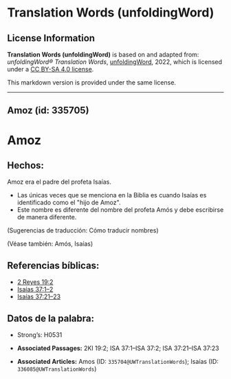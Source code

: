 # Translation Words (unfoldingWord)

## License Information

**Translation Words (unfoldingWord)** is based on and adapted from: _unfoldingWord® Translation Words_, [unfoldingWord](https://unfoldingword.org/utw), 2022, which is licensed under a [CC BY-SA 4.0 license](https://creativecommons.org/licenses/by-sa/4.0/legalcode.en).

This markdown version is provided under the same license.



--------------------------------

## Amoz (id: 335705)

Amoz
====

Hechos:
-------

Amoz era el padre del profeta Isaías.

* Las únicas veces que se menciona en la Biblia es cuando Isaías es identificado como el "hijo de Amoz".
* Este nombre es diferente del nombre del profeta Amós y debe escribirse de manera diferente.

(Sugerencias de traducción: Cómo traducir nombres)

(Véase también: Amós, Isaías)

Referencias bíblicas:
---------------------

* [2 Reyes 19:2](https://ref.ly/2Kgs19:2)
* [Isaías 37:1–2](https://ref.ly/Isa37:1-Isa37:2)
* [Isaías 37:21–23](https://ref.ly/Isa37:21-Isa37:23)

Datos de la palabra:
--------------------

* Strong’s: H0531

* **Associated Passages:** 2KI 19:2; ISA 37:1–ISA 37:2; ISA 37:21–ISA 37:23
* **Associated Articles:** Amos (ID: `335704@UWTranslationWords`); Isaías (ID: `336085@UWTranslationWords`)

